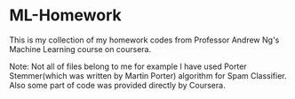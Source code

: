 # ML-Homework
This is my collection of my homework codes from Professor Andrew Ng's Machine Learning course on coursera.  

Note: Not all of files belong to me for example I have used Porter Stemmer(which was written by Martin Porter)  algorithm for Spam Classifier. Also some part of code was provided directly by Coursera.


